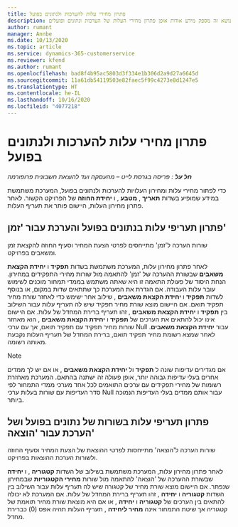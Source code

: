 ```yaml
---
title: פתרון מחירי עלות להערכות ולנתונים בפועל
description: נושא זה מספק מידע אודות אופן פתרון מחירי העלות של הערכות ונתונים ופועלים.
author: rumant
manager: Annbe
ms.date: 10/13/2020
ms.topic: article
ms.service: dynamics-365-customerservice
ms.reviewer: kfend
ms.author: rumant
ms.openlocfilehash: bad8f4b95ac5803d3f334e1b306d2a9d27a6645d
ms.sourcegitcommit: 11a61db54119503e82faec5f99c4273e8d1247e5
ms.translationtype: HT
ms.contentlocale: he-IL
ms.lasthandoff: 10/16/2020
ms.locfileid: "4077218"
---
```

# <a name="resolving-cost-prices-on-estimates-and-actuals"></a>פתרון מחירי עלות להערכות ולנתונים בפועל

_**חל על** : פריסה בגרסת לייט – מהעסקה ועד להוצאת חשבונית פרופורמה_

כדי לפתור מחירי עלות ומחירון העלויות להערכות ולנתונים בפועל, המערכת משתמשת במידע שמופיע בשדות **תאריך** , **מטבע** , ו **יחידת החוזה** של הפרויקט הקשור. לאחר פתרון מחירון העלות, היישום פותר את תעריף העלות.

## <a name="resolving-cost-rates-on-actual-and-estimate-lines-for-time"></a>פתרון תעריפי עלות בנתונים בפועל והערכת עבור 'זמן'

שורות הערכה ל'זמן' מתייחסים לפרטי הצעת המחיר וסעיף החוזה להקצאת זמן ומשאבים בפרויקט.

לאחר פתרון מחירון עלות, המערכת משתמשת בשדות **תפקיד** ו **יחידת הקצאת משאבים** שבשורת ההערכה של 'זמן' להתאמה מול שורות מחירי התפקידים במחירון. הנחת היסוד של פעולת התאמה זו היא שאתה משתמש בממדי תמחור מוכנים לשימוש עובר עלות העבודה. אם הגדרת את המערכת כך שתתאים שדות במקום, או בנוסף לשדות **תפקיד** ו **יחידת הקצאת משאבים** , שילוב אחר ישימש כדי לאחזר שורת מחיר תפקיד תואם. אם היישום מוצא שורת מחיר תפקיד שיש לה תעריף עלות עבור השילוב בין **תפקיד** ו **יחידת הקצאת משאבים** , זהו תעריף ברירת המחדל של עלות. אם היישום אינו יכול להתאים את הערכים של **תפקיד** ו **יחידת הקצאת משאבים** , הוא מאחזר שורות מחיר תפקיד עם תפקיד תואם, אך עם ערכי Null עבור **יחידת הקצאת משאבים**. לאחר שמצא רשומת מחיר תפקיד תואם, ברירת המחדל של תעריף העלות נקבעת מאותה רשומה. 

> [!NOTE]
> אם מגדירים עדיפות שונה ל **תפקיד** ול **יחידת הקצאת משאבים** , או אם יש לך ממדים אחרים בעלי עדיפות גבוהה יותר, אופן פעולה זה ישתנה בהתאם. המערכת מאחזרת רשומות של מחירי תפקידים עם ערכים התואמים לכל אחד מערכי ממדי התמחור לפי סדר העדיפות עם שורות בעלות ערכי Null עבור אותם ממדים בעלי העדיפות הנמוכה ביותר.

## <a name="resolving-cost-rates-on-actual-and-estimate-lines-for-expense"></a>פתרון תעריפי עלות בשורות של נתונים בפועל ושל הערכת עבור 'הוצאה'

שורות הערכה ל'הוצאה' מתייחסות לפרטי ההוצאת של הצעת המחיר וסעיף החוזה ולשורות הערכת ההוצאות בפרויקט.

לאחר פתרון מחירון עלות, המערכת משתמשת בשילוב של השדות **קטגוריה** , ו **יחידה** שבשורת ההערכה של 'הוצאה' להתאמה מול שורות **מחירי הקטגוריות** שבמחירון שנפתר. אם היישום מוצא שורת מחיר של קטגורה שיש לה תעריף עלות עבור השילוב בין השדות **קטגוריה** ו **יחידה** , זהו תעריף ברירת המחדל של עלות. אם המערכת לא יכולה להתאים בין הערכים של **קטגוריה** ו **יחידה** , או אם היא מוצאת שורת מחיר תואמת של קטגוריה אך שיטת התמחור אינה **מחיר ליחידה** , תעריף העלות תהיה אפס (0) כברירת מחדל.
